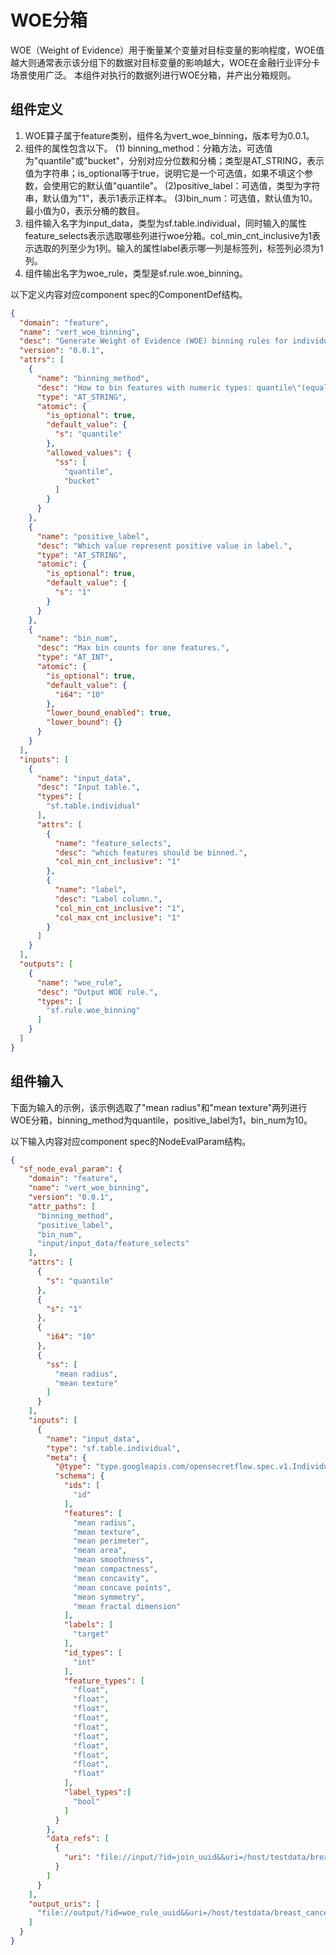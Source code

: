 # WOE分箱

WOE（Weight of Evidence）用于衡量某个变量对目标变量的影响程度，WOE值越大则通常表示该分组下的数据对目标变量的影响越大，WOE在金融行业评分卡场景使用广泛。
本组件对执行的数据列进行WOE分箱，并产出分箱规则。


## 组件定义
1. WOE算子属于feature类别，组件名为vert_woe_binning，版本号为0.0.1。
2. 组件的属性包含以下。
    (1) binning_method：分箱方法，可选值为"quantile"或"bucket"，分别对应分位数和分桶；类型是AT_STRING，表示值为字符串；is_optional等于true，说明它是一个可选值，如果不填这个参数，会使用它的默认值"quantile"。
    (2)positive_label：可选值，类型为字符串，默认值为"1"，表示1表示正样本。
    (3)bin_num：可选值，默认值为10。最小值为0，表示分桶的数目。
3. 组件输入名字为input_data，类型为sf.table.individual，同时输入的属性feature_selects表示选取哪些列进行woe分箱。col_min_cnt_inclusive为1表示选取的列至少为1列。输入的属性label表示哪一列是标签列，标签列必须为1列。
4. 组件输出名字为woe_rule，类型是sf.rule.woe_binning。

以下定义内容对应component spec的ComponentDef结构。
```json
{
  "domain": "feature",
  "name": "vert_woe_binning",
  "desc": "Generate Weight of Evidence (WOE) binning rules for individual datasets.",
  "version": "0.0.1",
  "attrs": [
    {
      "name": "binning_method",
      "desc": "How to bin features with numeric types: quantile\"(equal frequency)/\"bucket\"(equal width)",
      "type": "AT_STRING",
      "atomic": {
        "is_optional": true,
        "default_value": {
          "s": "quantile"
        },
        "allowed_values": {
          "ss": [
            "quantile",
            "bucket"
          ]
        }
      }
    },
    {
      "name": "positive_label",
      "desc": "Which value represent positive value in label.",
      "type": "AT_STRING",
      "atomic": {
        "is_optional": true,
        "default_value": {
          "s": "1"
        }
      }
    },
    {
      "name": "bin_num",
      "desc": "Max bin counts for one features.",
      "type": "AT_INT",
      "atomic": {
        "is_optional": true,
        "default_value": {
          "i64": "10"
        },
        "lower_bound_enabled": true,
        "lower_bound": {}
      }
    }
  ],
  "inputs": [
    {
      "name": "input_data",
      "desc": "Input table.",
      "types": [
        "sf.table.individual"
      ],
      "attrs": [
        {
          "name": "feature_selects",
          "desc": "which features should be binned.",
          "col_min_cnt_inclusive": "1"
        },
        {
          "name": "label",
          "desc": "Label column.",
          "col_min_cnt_inclusive": "1",
          "col_max_cnt_inclusive": "1"
        }
      ]
    }
  ],
  "outputs": [
    {
      "name": "woe_rule",
      "desc": "Output WOE rule.",
      "types": [
        "sf.rule.woe_binning"
      ]
    }
  ]
}
```

## 组件输入
下面为输入的示例，该示例选取了"mean radius"和"mean texture"两列进行WOE分箱，binning_method为quantile，positive_label为1，bin_num为10。

以下输入内容对应component spec的NodeEvalParam结构。
```json
{
  "sf_node_eval_param": {
    "domain": "feature",
    "name": "vert_woe_binning",
    "version": "0.0.1",
    "attr_paths": [
      "binning_method",
      "positive_label",
      "bin_num",
      "input/input_data/feature_selects"
    ],
    "attrs": [
      {
        "s": "quantile"
      },
      {
        "s": "1"
      },
      {
        "i64": "10"
      },
      {
        "ss": [
          "mean radius",
          "mean texture"
        ]
      }
    ],
    "inputs": [
      {
        "name": "input_data",
        "type": "sf.table.individual",
        "meta": {
          "@type": "type.googleapis.com/opensecretflow.spec.v1.IndividualTable",
          "schema": {
            "ids": [
              "id"
            ],
            "features": [
              "mean radius",
              "mean texture",
              "mean perimeter",
              "mean area",
              "mean smoothness",
              "mean compactness",
              "mean concavity",
              "mean concave points",
              "mean symmetry",
              "mean fractal dimension"
            ],
            "labels": [
              "target"
            ],
            "id_types": [
              "int"
            ],
            "feature_types": [
              "float",
              "float",
              "float",
              "float",
              "float",
              "float",
              "float",
              "float",
              "float",
              "float"
            ],
            "label_types":[
              "bool"
            ]
          }
        },
        "data_refs": [
          {
            "uri": "file://input/?id=join_uuid&&uri=/host/testdata/breast_cancer/join_table"
          }
        ]
      }
    ],
    "output_uris": [
      "file://output/?id=woe_rule_uuid&&uri=/host/testdata/breast_cancer/woe_rule"
    ]
  }
}
```